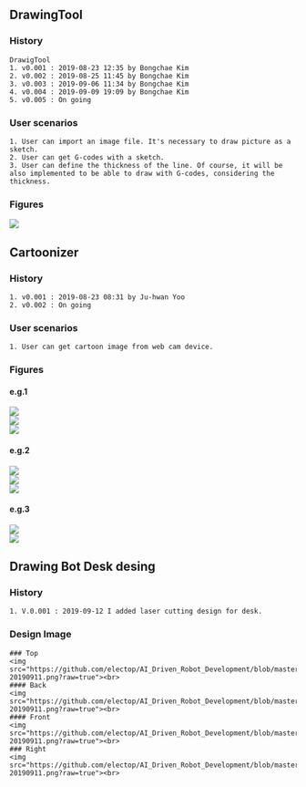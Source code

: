 ## DrawingTool
  ### History
    DrawigTool
    1. v0.001 : 2019-08-23 12:35 by Bongchae Kim
    2. v0.002 : 2019-08-25 11:45 by Bongchae Kim
    3. v0.003 : 2019-09-06 11:34 by Bongchae Kim
    4. v0.004 : 2019-09-09 19:09 by Bongchae Kim
    5. v0.005 : On going

  ### User scenarios
    1. User can import an image file. It's necessary to draw picture as a sketch.
    2. User can get G-codes with a sketch.
    3. User can define the thickness of the line. Of course, it will be also implemented to be able to draw with G-codes, considering the thickness.

  ### Figures
<img src="https://github.com/electop/AI_Driven_Robot_Development/blob/master/drawingTool/images/Screenshot%20from%202019-08-27%2003-17-05.png?raw=true"><br>

## Cartoonizer
  ### History
    1. v0.001 : 2019-08-23 08:31 by Ju-hwan Yoo
    2. v0.002 : On going

  ### User scenarios
    1. User can get cartoon image from web cam device.

  ### Figures
  #### e.g.1
<img src="https://github.com/electop/AI_Driven_Robot_Development/blob/master/drawingTool/images/img_example.jpg"><br>
<img src="https://github.com/electop/AI_Driven_Robot_Development/blob/master/drawingTool/images/Screenshot%20from%202019-09-01%2009-03-38.png"><br>
<img src="https://github.com/electop/AI_Driven_Robot_Development/blob/master/drawingTool/images/Screenshot%20from%202019-09-01%2009-03-29.png"><br>
  #### e.g.2
<img src="https://github.com/electop/AI_Driven_Robot_Development/blob/master/drawingTool/images/screen_capture.jpg"><br>
<img src="https://github.com/electop/AI_Driven_Robot_Development/blob/master/drawingTool/images/screen_capture_cartoonized_mask_2019-09-01%2010:24:24.272818.jpg"><br>
<img src="https://github.com/electop/AI_Driven_Robot_Development/blob/master/drawingTool/images/screen_capture_cartoonized_2019-09-01%2010:24:24.272818.jpg"><br>
  #### e.g.3
<img src="https://github.com/electop/AI_Driven_Robot_Development/blob/master/drawingTool/images/Screenshot%20from%202019-09-02%2008-02-05.png"><br>
<img src="https://github.com/electop/AI_Driven_Robot_Development/blob/master/drawingTool/images/Screenshot%20from%202019-09-02%2008-01-49.png"><br>

## Drawing Bot Desk desing
  ### History
    1. V.0.001 : 2019-09-12 I added laser cutting design for desk.
  
  ### Design Image
    ### Top
    <img src="https://github.com/electop/AI_Driven_Robot_Development/blob/master/drawingTool/images/plate_top-20190911.png?raw=true"><br>
    #### Back
    <img src="https://github.com/electop/AI_Driven_Robot_Development/blob/master/drawingTool/images/plate_back-20190911.png?raw=true"><br>
    #### Front
    <img src="https://github.com/electop/AI_Driven_Robot_Development/blob/master/drawingTool/images/plate_front-20190911.png?raw=true"><br>
    ### Right
    <img src="https://github.com/electop/AI_Driven_Robot_Development/blob/master/drawingTool/images/plate_right-20190911.png?raw=true"><br>

